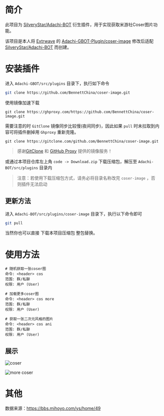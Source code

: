 # 简介

此项目为 [SilveryStar/Adachi-BOT](https://github.com/SilveryStar/Adachi-BOT) 衍生插件，用于实现获取米游社Coser图片功能。

该项目是本人将 [Extrwave](https://github.com/Extrwave) 的 [Adachi-GBOT-Plugin/coser-image](https://github.com/Extrwave/Adachi-GBOT-Plugin/tree/coser-image) 修改后适配 [SilveryStar/Adachi-BOT](https://github.com/SilveryStar/Adachi-BOT) 而创建。

# 安装插件

进入 `Adachi-GBOT/src/plugins` 目录下，执行如下命令

```bash
git clone https://github.com/BennettChina/coser-image.git
```

使用镜像加速下载

```shell
git clone https://ghproxy.com/https://github.com/BennettChina/coser-image.git
```

需要注意的时 `GitClone` 镜像同步比较慢(夜间同步)，因此如果 `pull` 时未拉取到内容可将插件删掉用 `Ghproxy` 重新克隆。

```shell
git clone https://gitclone.com/github.com/BennettChina/coser-image.git
```

> 感谢[GitClone](https://gitclone.com/) 和 [GitHub Proxy](https://ghproxy.com/) 提供的镜像服务！

或通过本项目仓库左上角 `code -> Download.zip` 下载压缩包，解压至 `Adachi-BOT/src/plugins` 目录内

> 注意：若使用下载压缩包方式，请务必将目录名称改完 `coser-image` ，否则插件无法启动

## 更新方法

进入 `Adachi-BOT/src/plugins/coser-image` 目录下，执行以下命令即可

```bash
git pull
```

当然你也可以直接 下载本项目压缩包 整包替换。

# 使用方法

```
# 随机获取一张coser图
命令: <header> cos
范围: 群/私聊
权限: 用户 (User)

# 加载更多coser图
命令: <header> cos more
范围: 群/私聊
权限: 用户 (User)

# 获取一张二次元风格的图片
命令: <header> cos ani
范围: 群/私聊
权限: 用户 (User)
```

## 展示

![coser](http://cdn.ethreal.cn/img/1656477361198-1656477362.png)

![more coser](http://cdn.ethreal.cn/img/1656477386091-1656477387.png)

# 其他

数据来源：https://bbs.mihoyo.com/ys/home/49

